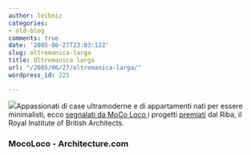 ```yaml
---
author: leibniz
categories:
- old-blog
comments: true
date: '2005-06-27T23:03:12Z'
slug: oltremanica-larga
title: Oltremanica larga
url: "/2005/06/27/oltremanica-larga/"
wordpress_id: 225

---
```

![](https://www.architecture.com/imageLibrary/jpeg80/8892.jpg)Appassionati di case ultramoderne e di appartamenti nati per essere minimalisti, ecco [segnalati da MoCo Loco ](https://mocoloco.com/archives/001211.php)i progetti [premiati](https://www.architecture.com/go/Architecture/Also/Awards_4719.html) dal Riba, il Royal Institute of British Architects.  



### MocoLoco - Architecture.com
